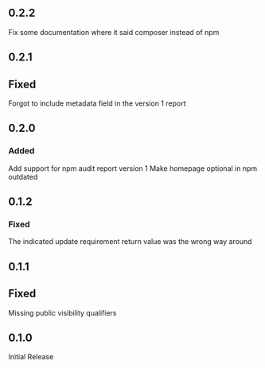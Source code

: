 ## 0.2.2

Fix some documentation where it said composer instead of npm

## 0.2.1

## Fixed

Forgot to include metadata field in the version 1 report

## 0.2.0

### Added

Add support for npm audit report version 1
Make homepage optional in npm outdated

## 0.1.2

### Fixed

The indicated update requirement return value was the wrong way around

## 0.1.1

## Fixed

Missing public visibility qualifiers

## 0.1.0

Initial Release
